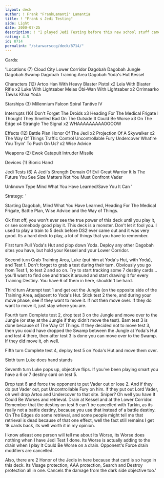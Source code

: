 ```yaml
---
layout: deck
author: ! Frank "FrankLamanti" Lamantia
title: ! "Frank s Jedi Testing"
side: Light
date: 2000-07-25
description: ! "I played Jedi Testing before this new school stuff came out.  This Jedi testing deck is hard to play but it wins."
rating: 4.5
id: 8714
permalink: "/starwarsccg/deck/8714/"
---
```

Cards: 

'Locations (7)
Cloud City Lower Corridor
Dagobah
Dagobah Jungle
Dagobah Swamp
Dagobah Training Area
Dagobah Yoda's Hut
Kessel

Characters (12)
Artoo
Han With Heavy Blaster Pistol  x2
Leia With Blaster Rifle  x2
Luke With Lightsaber
Melas
Obi-Wan With Lightsaber  x2
Orrimaarko
Tawss Khaa
Yoda

Starships (3)
Millennium Falcon
Spiral
Tantive IV

Interrupts (16)
Don't Forget The Droids  x3
Heading For The Medical Frigate
I Thought They Smelled Bad On The Outside
It Could Be Worse  x3
On The Edge  x4
Strangle
The Signal  x2
WHAAAAAAAAAOOOOW

Effects (12)
Battle Plan
Honor Of The Jedi  x2
Projection Of A Skywalker  x2
The Way Of Things
Traffic Control
Uncontrollable Fury
Undercover
What're You Tryin' To Push On Us?  x2
Wise Advice

Weapons (2)
Ewok Catapult
Intruder Missile

Devices (1)
Bionic Hand

Jedi Tests (6)
A Jedi's Strength
Domain Of Evil
Great Warrior
It Is The Future You See
Size Matters Not
You Must Confront Vader

Unknown Type
Mind What You Have Learned/Save You It Can '

Strategy: '

Starting  Dagobah, Mind What You Have Learned, Heading For The Medical Frigate, Battle Plan, Wise Advice and the Way of Things.

Ok first off, you won't ever see the true power of this deck until you play it, or see somebody good play it.	This deck is a monster.  Don't let it fool you.  I used to play a train to 5 deck before DS2 ever came out and it was very good.  Its a hard deck to play, a lot of things that you have to remember.

First turn  Pull Yoda's Hut and plop down Yoda.  Deploy any other Dagobah sites you have, but hold your Kessel and your Lower Corridor.

Second turn  Grab Training Area, Luke (put him at Yoda's Hut, with Yoda), and Test 1.  Don't forget to grab a test during their turn.  Obviously you go from Test 1, to test 2 and so on.  Try to start tracking some 7 destiny cards... you'll want to find one and track it around and start drawing it for every Training Destiny.  You have 6 of them in here, shouldn't be hard.

Third turn  Attempt test 1 and get out the Jungle (on the opposite side of the Training Area, adjacent to Yoda's Hut.  Stick test 2 there, and during your move phase, see if they want to move it.  If not then move over.  If they do want to move it, just stay where you are.

Fourth turn  Complete test 2, drop test 3 on the Jungle and move over to the Jungle (or stay at the Jungle if they didn't move the test).  Bam test 3 is done because of The Way Of Things.  If they decided not to move test 3, then you could have dropped the Swamp between the Jungle at Yoda's Hut and test 4 there, then after test 3 is done you can move over to the Swamp.	If they did move it, oh well.

Fifth turn  Complete test 4, deploy test 5 on Yoda's Hut and move them over.

Sixth turn  Luke does hand stands

Seventh turn  Luke pops up, objective flips.  If you've been playing smart you have a 6 or 7 destiny card on test 5.

Drop test 6 and force the opponent to put Vader out or lose 2.	And if they do put Vader out, put Uncontrollable Fury on him.  If they put out Lord Vader, oh well drop Artoo and Undercover to that site.  Sniper?  Oh well you have It Could Be Worses and retrieval.  Drain at Kessel and at the Lower Corridor.  Remember that the destiny on test 5 can't be cancelled with Tarkin, as its really not a battle destiny, because you use that instead of a battle destiny.  On The Edges do some retrieval, and some people might tell me that retrieval is dead because of that one effect, well the fact still remains I get 18 cards back, its well worth it in my opinion.

I know atleast one person will tell me about Its Worse, its Worse does nothing when I have Jedi Test 1 done.  Its Worse is actually adding to the drain when I play It Could Be Worse on a drain.  Opponent's Force drain modifiers are cancelled.

Also, there are 2 Honor of the Jedis in here because that card is so huge in this deck.  Its Visage protection, AAA protection, Search and Destroy protection all in one.  Cancels the damage from the dark side objective too.'
